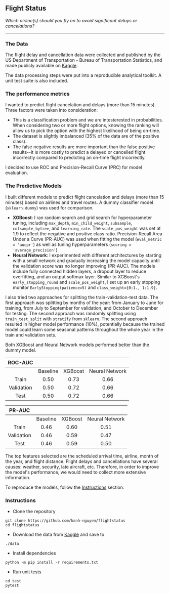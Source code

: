 ## Flight Status
*Which airline(s) should you fly on to avoid significant delays or cancelations?*

---

### The Data

The flight delay and cancellation data were collected and published by the US Department of Transportation - Bureau of Transportation Statistics, and made publicly available on [Kaggle](https://www.kaggle.com/usdot/flight-delays).

The data processing steps were put into a reproducible analytical toolkit. A unit test suite is also included.

### The performance metrics

I wanted to predict flight cancelation and delays (more than 15 minutes). Three factors were taken into consideration:
- This is a classification problem and we are intesterested in probabilities. When considering two or more flight options, knowing the ranking will allow us to pick the option with the highest likelihood of being on-time.
- The dataset is slightly imbalanced (35% of the data are of the positive class).
- The false negative results are more important than the false positive results--it is more costly to predict a delayed or cancelled flight incorrectly compared to predicting an on-time flight incorrectly.

I decided to use ROC and Precision-Recall Curve (PRC) for model evaluation.


### The Predictive Models

I built different models to predict flight cancelation and delays (more than 15 minutes) based on airlines and travel routes. A dummy classifier model (`sklearn.dummy`) was used for comparison.

* __XGBoost__: I ran random search and grid search for hyperparameter tuning, including `max_depth`, `min_child_weight`, `subsample`, `colsample_bytree`, and `learning_rate`. The `scale_pos_weight` was set at 1.9 to reflect the negative and positive class ratio. Precision-Recall Area Under a Curve (PR-AUC) was used when fitting the model (`eval_metric = 'aucpr'`) as well as tuning hyperparameters (`scoring = 'average_precision'`) 
* __Neural Network__: I experimented with different architectures by starting with a small network and gradually increasing the model capacity until the validation score was no longer improving (PR-AUC). The models include fully connected hidden layers, a dropout layer to reduce overfitting, and an output softmax layer. Similar to XGBoost's `early_stopping_round` and `scale_pos_weight`, I set up an early stopping monitor `EarlyStopping(patience=5)` and `class_weight={0:1., 1:1.9}`.

I also tried two approaches for splitting the train-validation-test data. The first approach was splitting by months of the year: from January to June for training, from July to September for validation, and October to December for testing. The second approach was randomly splitting using `train_test_split` with `stratify` from `sklearn`. The second approach resulted in higher model performance (10%), potentially because the trained model could learn some seasonal patterns throughout the whole year in the train and validation sets.

Both XGBoost and Neural Network models performed better than the dummy model. 

|  ROC-AUC   |          |         |                |
| :--------: | :------: | :-----: | :------------: |
|            | Baseline | XGBoost | Neural Network |
|   Train    |   0.50   |  0.73   |      0.66      |
| Validation |   0.50   |  0.72   |      0.66      |
|    Test    |   0.50   |  0.72   |      0.66      |

|   PR-AUC   |          |         |                |
| :--------: | :------: | :-----: | :------------: |
|            | Baseline | XGBoost | Neural Network |
|   Train    |   0.46   |  0.60   |      0.51      |
| Validation |   0.46   |  0.59   |      0.47      |
|    Test    |   0.46   |  0.59   |      0.50      |

The top features selected are the scheduled arrival time, airline, month of the year, and flight distance. Flight delays and cancellations have several causes: weather, security, late aircraft, etc. Therefore, in order to improve the model's performance, we would need to collect more extensive information.

To reproduce the models, follow the [Instructions](#instructions) section. 

### Instructions

* Clone the repository

``` shell
git clone https://github.com/hanh-nguyen/flightstatus
cd flightstatus
```

* Download the data from [Kaggle](https://www.kaggle.com/usdot/flight-delays) and save to

```
./data
```

* Install dependencies

``` shell
python -m pip install -r requirements.txt
```

* Run unit tests

``` shell
cd test
pytest
```

